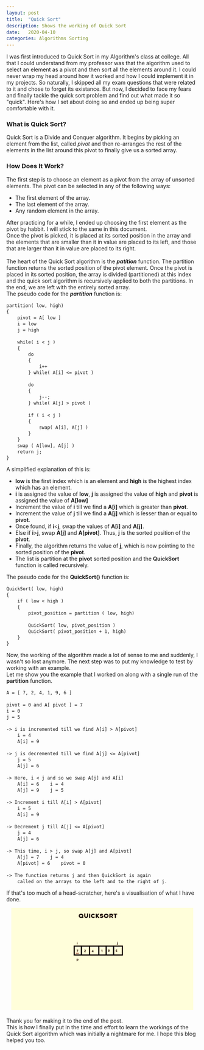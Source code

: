 ```yaml
---
layout: post
title:  "Quick Sort"
description: Shows the working of Quick Sort
date:   2020-04-10
categories: Algorithms Sorting
---
```

I was first introduced to Quick Sort in my Algorithm's class at college. All that I could understand from my professor was that the algorithm used to select an element as a pivot and then sort all the elements around it. I could never wrap my head around how it worked and how I could implement it in my projects. 
So naturally, I skipped all my exam questions that were related to it and chose to forget its existance. 
But now, I decided to face my fears and finally tackle the quick sort problem and find out what made it so "quick". Here's how I set about doing so and ended up being super comfortable with it. 
<br/>
<h3><b> What is Quick Sort? </b></h3>
Quick Sort is a Divide and Conquer algorithm. It begins by picking an element from the list, called <i>pivot</i> and then re-arranges the rest of the elements in the list around this pivot to finally give us a sorted array. 
<h3><b> How Does It Work? </b></h3>
The first step is to choose an element as a pivot from the array of unsorted elements. The pivot can be selected in any of the following ways:<br>
<ul>
    <li>The first element of the array.</li>
    <li>The last element of the array. </li>
    <li>Any random element in the array. </li>
</ul>
After practicing for a while, I ended up choosing the first element as the pivot by habbit. I will stick to the same in this document.<br>
Once the pivot is picked, it is placed at its sorted position in the array and the elements that are smaller than it in value are placed to its left, and those that are larger than it in value are placed to its right. 
<br>
<br>The heart of the Quick Sort algorithm is the <i><b>patition</b></i> function. The partition function returns the sorted position of the pivot element. Once the pivot is placed in its sorted position, the array is divided (partitioned) at this index and the quick sort algorithm is recursively applied to both the partitions. In the end, we are left with the entirely sorted array. 
<br>
The pseudo code for the <b><i>partition</i></b> function is:

```
partition( low, high)
{
    pivot = A[ low ]
    i = low
    j = high

    while( i < j )
    {
        do
        {
            i++
        } while( A[i] <= pivot )
        
        do
        {
            j--;
        } while( A[j] > pivot )
        
        if ( i < j )
        {
            swap( A[i], A[j] )
        }
    }
    swap ( A[low], A[j] )
    return j;
}

```

A simplified explanation of this is:
<ul>
    <li><b>low</b> is the first index which is an element and <b>high</b> is the highest index which has an element.</li>
    <li><b>i</b> is assigned the value of <b>low</b>, <b>j</b> is assigned the value of <b>high</b> and <b>pivot</b> is assigned the value of <b>A[low]</b> </li>
    <li> Increment the value of <b>i</b> till we find a <b>A[i]</b> which is greater than <b>pivot</b>.</li>
    <li> Increment the value of <b>j</b> till we find a <b>A[j]</b> which is lesser than or equal to <b>pivot</b>.</li>
    <li> Once found, if <b>i</b><<b>j</b>, swap the values of <b>A[i]</b> and <b>A[j]</b>.</li>
    <li> Else if <b>i</b>><b>j</b>, swap <b>A[j]</b> and <b>A[pivot]</b>. Thus, <b>j</b> is the sorted position of the <b>pivot</b>.</li>
    <li> Finally, the algorithm returns the value of <b>j</b>, which is now pointing to the sorted position of the <b>pivot</b>.</li>
    <li> The list is partition at the <b>pivot</b> sorted position and the <b>QuickSort</b> function is called recursively. </li>
</ul>

The pseudo code for the <b>QuickSort()</b> function is:

```
QuickSort( low, high)
{
    if ( low < high )
    {
        pivot_position = partition ( low, high)

        QuickSort( low, pivot_position )
        QuickSort( pivot_position + 1, high)
    }
}
```

Now, the working of the algorithm made a lot of sense to me and suddenly, I wasn't so lost anymore.
The next step was to put my knowledge to test by working with an example. 
<br>
Let me show you the example that I worked on along with a single run of the <b>partition</b> function.

```
A = [ 7, 2, 4, 1, 9, 6 ]

pivot = 0 and A[ pivot ] = 7
i = 0
j = 5

-> i is incremented till we find A[i] > A[pivot]
    i = 4
    A[i] = 9

-> j is decremented till we find A[j] <= A[pivot]
    j = 5
    A[j] = 6

-> Here, i < j and so we swap A[j] and A[i]
    A[i] = 6    i = 4
    A[j] = 9    j = 5

-> Increment i till A[i] > A[pivot]
    i = 5
    A[i] = 9

-> Decrement j till A[j] <= A[pivot]
    j = 4
    A[j] = 6

-> This time, i > j, so swap A[j] and A[pivot]
    A[j] = 7    j = 4
    A[pivot] = 6    pivot = 0

-> The function returns j and then QuickSort is again 
    called on the arrays to the left and to the right of j.

```

If that's too much of a head-scratcher, here's a visualisation of what I have done.

<div style="text-align: center">
    <img src="/images/quicksort.gif">
</div>
<br>
Thank you for making it to the end of the post. 
<br>
This is how I finally put in the time and effort to learn the workings of the Quick Sort algorithm which was initially a nightmare for me. I hope this blog helped you too. 
